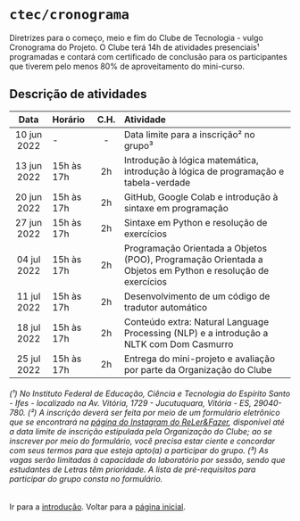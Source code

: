 # <code>ctec/cronograma</code>

Diretrizes para o começo, meio e fim do Clube de Tecnologia - vulgo Cronograma do Projeto.
O Clube terá 14h de atividades presenciais¹ programadas e contará com certificado de conclusão para os participantes que tiverem pelo menos 80% de aproveitamento do mini-curso.

## Descrição de atividades

| Data  |  Horário  |  C.H.  |  Atividade  |
| :---: | :--- | :---: | :--- |
|  10 jun 2022 |  -  |  -  |  Data limite para a inscrição² no grupo³ |
|  13 jun 2022 |  15h às 17h |  2h  |  Introdução à lógica matemática, introdução à lógica de programação e tabela-verdade |
|  20 jun 2022 |  15h às 17h |  2h  |  GitHub, Google Colab e introdução à sintaxe em programação |
|  27 jun 2022 |  15h às 17h |  2h  |  Sintaxe em Python e resolução de exercícios |
|  04 jul 2022 |  15h às 17h |  2h  |  Programação Orientada a Objetos (POO), Programação Orientada a Objetos em Python e resolução de exercícios |
|  11 jul 2022 |  15h às 17h |  2h  |  Desenvolvimento de um código de tradutor automático |
|  18 jul 2022 |  15h às 17h |  2h  |  Conteúdo extra: Natural Language Processing (NLP) e a introdução a NLTK com Dom Casmurro  |
|  25 jul 2022 |  15h às 17h |  2h  |  Entrega do mini-projeto e avaliação por parte da Organização do Clube |

###### (¹) No Instituto Federal de Educação, Ciência e Tecnologia do Espírito Santo - Ifes - localizado na Av. Vitória, 1729 - Jucutuquara, Vitória - ES, 29040-780. (²) A inscrição deverá ser feita por meio de um formulário eletrônico que se encontrará na [página do Instagram do ReLer&Fazer](https://www.instagram.com/relerefazeres), disponível até a data limite de inscrição estipulada pela Organização do Clube; ao se inscrever por meio do formulário, você precisa estar ciente e concordar com seus termos para que esteja apto(a) a participar do grupo. (³) As vagas serão limitadas à capacidade do laboratório por sessão, sendo que estudantes de Letras têm prioridade. A lista de pré-requisitos para participar do grupo consta no formulário.

Ir para a [introdução](../main/cap1.md).
Voltar para a [página inicial](https://github.com/fppissarra/ctec).

